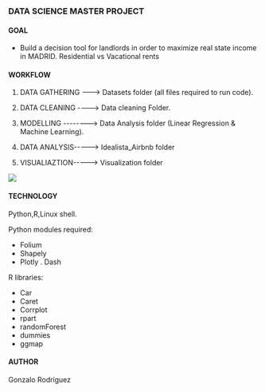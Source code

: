 

### DATA SCIENCE MASTER PROJECT 

#### GOAL

- Build a decision  tool for landlords in order to maximize real state income in MADRID. Residential vs Vacational rents

#### WORKFLOW

1) DATA GATHERING ---> Datasets folder (all files required to run code).

2) DATA CLEANING ----> Data cleaning Folder.

3) MODELLING --------> Data Analysis folder (Linear Regression & Machine Learning).

4) DATA ANALYSIS-----> Idealista_Airbnb folder

5) VISUALIAZTION-----> Visualization folder

![](file:///home/dsc/Master-IV/PROYECTO_FM/dashboard2.png)

#### TECHNOLOGY

Python,R,Linux shell.

Python modules required:
- Folium 
- Shapely
- Plotly
. Dash

R libraries:
- Car
- Caret
- Corrplot
- rpart
- randomForest
- dummies
- ggmap

#### AUTHOR
Gonzalo Rodríguez










